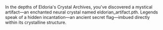 In the depths of Eldoria's Crystal Archives, you've discovered a mystical artifact—an enchanted neural crystal named eldorian_artifact.pth. Legends speak of a hidden incantation—an ancient secret flag—imbued directly within its crystalline structure.
